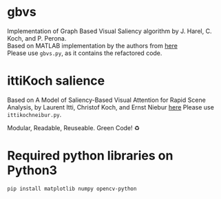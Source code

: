 # gbvs
Implementation of Graph Based Visual Saliency algorithm by J. Harel, C. Koch, and P. Perona.  
Based on MATLAB implementation by the authors from [here](http://www.vision.caltech.edu/~harel/share/gbvs.php)  
Please use `gbvs.py`, as it contains the refactored code.  


# ittiKoch salience
Based on
A Model of Saliency-Based Visual Attention for Rapid Scene Analysis, by Laurent Itti, Christof Koch, and Ernst Niebur [here](http://ilab.usc.edu/publications/doc/Itti_etal98pami.pdf)
Please use `ittikochneibur.py`.

Modular, Readable, Reuseable.
Green Code! :recycle:


# Required python libraries on Python3
`pip install matplotlib numpy opencv-python`

